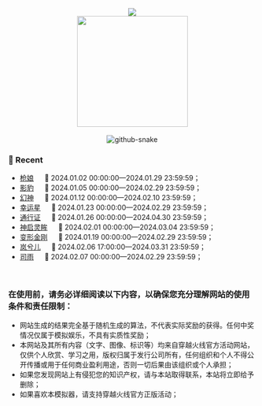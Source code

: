 <div align="center">
	<div>
		<a href="https://blog.sunguoqi.com/">
			<img src="https://readme-typing-svg.demolab.com?font=Fira+Code&pause=1000&width=435&lines=console.log(%22Hello%2C%20World%22);&center=true&size=27" />
		</a>
	</div>
	<picture>
		<source media="(prefers-color-scheme: dark)"
			srcset="https://hdjxtc.github.io/static/coding.gif" />
		<source media="(prefers-color-scheme: light)"
			srcset="https://hdjxtc.github.io/static/developer.svg" height="225px" />
		<img src="https://hdjxtc.github.io/static/coding.gif" />
	</picture>
	<div>&nbsp;</div>
	<picture>
		<source media="(prefers-color-scheme: dark)"
			srcset="https://hdjxtc.github.io/static/github-contribution-grid-snake-dark.svg" />
		<source media="(prefers-color-scheme: light)"
			srcset="https://hdjxtc.github.io/static/github-contribution-grid-snake.svg" />
		<img alt="github-snake"
			src="https://hdjxtc.github.io/static/github-contribution-grid-snake-dark.svg" />
	</picture>
</div>


### 📃 Recent
- [枪娘](https://hdjxtc.github.io/lottery/qiang_niang/) &emsp; 				📌 2024.01.02 00:00:00—2024.01.29 23:59:59；
- [影豹](https://hdjxtc.github.io/lottery/ying_bao/) &emsp; 					📌 2024.01.05 00:00:00—2024.02.29 23:59:59；
- [幻神](https://hdjxtc.github.io/lottery/huang_shen/) &emsp; 				📌 2024.01.12 00:00:00—2024.02.10 23:59:59；
- [幸运星](https://hdjxtc.github.io/lottery/xing_yun_xing/) &emsp; 			📌 2024.01.23 00:00:00—2024.02.29 23:59:59；
- [通行证](https://hdjxtc.github.io/lottery/tong_xing_zheng/) &emsp; 		📌 2024.01.26 00:00:00—2024.04.30 23:59:59；
- [神启灵眸](https://hdjxtc.github.io/lottery/ling_mou/) &emsp;   			📌 2024.02.01 00:00:00—2024.03.04 23:59:59；
- [变形金刚](https://hdjxtc.github.io/lottery/jin_gang/) &emsp;   			📌 2024.01.19 00:00:00—2024.02.29 23:59:59；
- [岚兮儿](https://hdjxtc.github.io/lottery/lan_xi_er/) &emsp;   			📌 2024.02.06 17:00:00—2024.03.31 23:59:59；
- [司雨](https://hdjxtc.github.io/lottery/xiang_long/) &emsp;   			📌 2024.02.07 00:00:00—2024.02.29 23:59:59；

&nbsp;&nbsp;&nbsp;
### 在使用前，请务必详细阅读以下内容，以确保您充分理解网站的使用条件和责任限制：

* 网站生成的结果完全基于随机生成的算法，不代表实际奖励的获得。任何中奖情况仅属于模拟娱乐，不具有实质性奖励；
* 本网站及其所有内容（文字、图像、标识等）均来自穿越火线官方活动网站，仅供个人欣赏、学习之用，版权归属于发行公司所有，任何组织和个人不得公开传播或用于任何商业盈利用途，否则一切后果由该组织或个人承担；
* 如果您发现网站上有侵犯您的知识产权，请与本站取得联系，本站将立即给予删除；
* 如果喜欢本模拟器，请支持穿越火线官方正版活动；